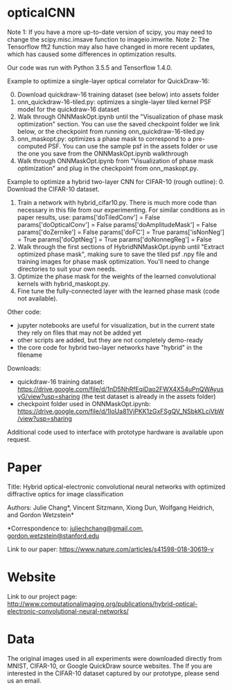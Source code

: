 # opticalCNN

Note 1: If you have a more up-to-date version of scipy, you may need to change the scipy.misc.imsave function to imageio.imwrite. 
Note 2: The Tensorflow fft2 function may also have changed in more recent updates, which has caused some differences in optimization results.

Our code was run with Python 3.5.5 and Tensorflow 1.4.0. 

Example to optimize a single-layer optical correlator for QuickDraw-16:

0. Download quickdraw-16 training dataset (see below) into assets folder
1. onn_quickdraw-16-tiled.py: optimizes a single-layer tiled kernel PSF model for the quickdraw-16 dataset
2. Walk through ONNMaskOpt.ipynb until the "Visualization of phase mask optimization" section. You can use the saved checkpoint folder we link below, or the checkpoint from running onn_quickdraw-16-tiled.py
3. onn_maskopt.py: optimizes a phase mask to correspond to a pre-computed PSF. You can use the sample psf in the assets folder or use the one you save from the ONNMaskOpt.ipynb walkthrough
4. Walk through ONNMaskOpt.ipynb from "Visualization of phase mask optimization" and plug in the checkpoint from onn_maskopt.py. 

Example to optimize a hybrid two-layer CNN for CIFAR-10 (rough outline):
0. Download the CIFAR-10 dataset.
1. Train a network with hybrid_cifar10.py. There is much more code than necessary in this file from our experimenting. For similar conditions as in paper results, use:
    params['doTiledConv'] = False
    params['doOpticalConv'] = False
    params['doAmplitudeMask'] = False
    params['doZernike'] = False
    params['doFC'] = True
    params['isNonNeg'] = True
    params['doOptNeg'] = True
    params['doNonnegReg'] = False
2. Walk through the first sections of HybridNNMaskOpt.ipynb until "Extract optimized phase mask", making sure to save the tiled psf .npy file and training images for phase mask optimization. You'll need to change directories to suit your own needs.
3. Optimize the phase mask for the weights of the learned convolutional kernels with hybrid_maskopt.py.
3. Fine tune the fully-connected layer with the learned phase mask (code not available).

Other code:
- jupyter notebooks are useful for visualization, but in the current state they rely on files that may not be added yet
- other scripts are added, but they are not completely demo-ready
- the core code for hybrid two-layer networks have "hybrid" in the filename

Downloads:
- quickdraw-16 training dataset: https://drive.google.com/file/d/1nD5NhRfEqiDao2FWX4X54uPnQWAyusyG/view?usp=sharing (the test dataset is already in the assets folder) 
- checkpoint folder used in ONNMaskOpt.ipynb: https://drive.google.com/file/d/1IoUa81VjPKK1zGxFSgQV_NSbkKLciVbW/view?usp=sharing 

Additional code used to interface with prototype hardware is available upon request.

# Paper

Title: Hybrid optical-electronic convolutional neural networks with optimized diffractive optics for image classification

Authors: Julie Chang*, Vincent Sitzmann, Xiong Dun, Wolfgang Heidrich, and Gordon Wetzstein*

*Correspondence to: juliechchang@gmail.com, gordon.wetzstein@stanford.edu

Link to our paper:
https://www.nature.com/articles/s41598-018-30619-y

# Website

Link to our project page:
http://www.computationalimaging.org/publications/hybrid-optical-electronic-convolutional-neural-networks/

# Data

The original images used in all experiments were downloaded directly from MNIST, CIFAR-10, or Google QuickDraw source websites. The If you are interested in the CIFAR-10 dataset captured by our prototype, please send us an email.
